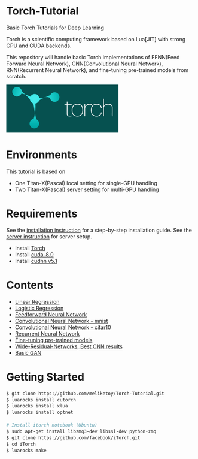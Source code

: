 Torch-Tutorial
===================================================================================================
Basic Torch Tutorials for Deep Learning

Torch is a scientific computing framework based on Lua[JIT] with strong CPU and CUDA backends.

This repository will handle basic Torch implementations of FFNN(Feed Forward Neural Network), CNN(Convolutional Neural Network), RNN(Recurrent Neural Network), and fine-tuning pre-trained models from scratch.

![alt_tag](Torch/logo.png)

# Environments
This tutorial is based on
- One Titan-X(Pascal) local setting for single-GPU handling
- Two Titan-X(Pascal) server setting for multi-GPU handling

# Requirements
See the [installation instruction](INSTALL.md) for a step-by-step installation guide.
See the [server instruction](SERVER.md) for server setup.
- Install [Torch](http://torch.ch/docs/getting-started.html)
- Install [cuda-8.0](https://developer.nvidia.com/cuda-downloads)
- Install [cudnn v5.1](https://developer.nvidia.com/cudnn)

# Contents
- [Linear Regression](./01-LinearRegression/LinearRegression.ipynb)
- [Logistic Regression]()
- [Feedforward Neural Network](./03-FFNN/FFNN.ipynb)
- [Convolutional Neural Network - mnist](./04-CNN/CNN_mnist.ipynb)
- [Convolutional Neural Network - cifar10](./04-CNN/CNN_cifar10.ipynb)
- [Recurrent Neural Network]()
- [Fine-tuning pre-trained models]()
- [Wide-Residual-Networks, Best CNN results]()
- [Basic GAN]()

# Getting Started
```bash
$ git clone https://github.com/meliketoy/Torch-Tutorial.git
$ luarocks install cutorch
$ luarocks install xlua
$ luarocks install optnet

# Install itorch notebook (Ubuntu)
$ sudo apt-get install libzmq3-dev libssl-dev python-zmq
$ git clone https://github.com/facebook/iTorch.git
$ cd iTorch
$ luarocks make
```
